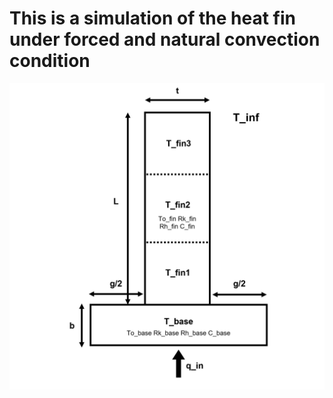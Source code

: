 # This is a simulation of the heat fin under forced and natural convection condition
![fin](https://github.com/SamoaChen/Heat-Transfer-Projects/blob/master/Fins/fin.png)
